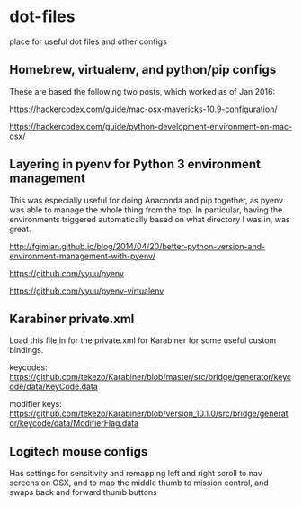 # dot-files
place for useful dot files and other configs

## Homebrew, virtualenv, and python/pip configs 
These are based the following two posts, which worked as of Jan 2016:

https://hackercodex.com/guide/mac-osx-mavericks-10.9-configuration/

https://hackercodex.com/guide/python-development-environment-on-mac-osx/

## Layering in pyenv for Python 3 environment management
This was especially useful for doing Anaconda and pip together, as pyenv was able to manage the whole thing from the top. In particular, having the environments triggered automatically based on what directory I was in, was great. 

http://fgimian.github.io/blog/2014/04/20/better-python-version-and-environment-management-with-pyenv/

https://github.com/yyuu/pyenv

https://github.com/yyuu/pyenv-virtualenv


## Karabiner private.xml
Load this file in for the private.xml for Karabiner for some useful custom bindings.

keycodes: https://github.com/tekezo/Karabiner/blob/master/src/bridge/generator/keycode/data/KeyCode.data

modifier keys: https://github.com/tekezo/Karabiner/blob/version_10.1.0/src/bridge/generator/keycode/data/ModifierFlag.data

## Logitech mouse configs
Has settings for sensitivity and remapping left and right scroll to nav screens on OSX, and to map the middle thumb to mission control, and swaps back and forward thumb buttons
